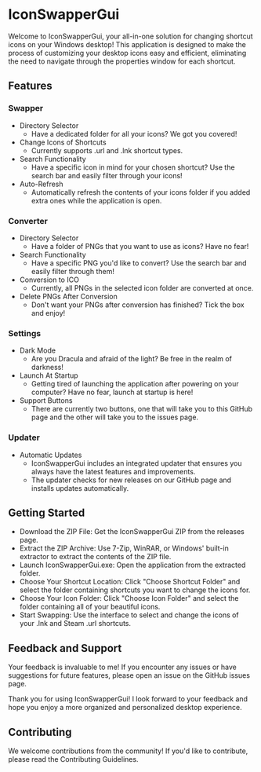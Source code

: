 # IconSwapperGui
Welcome to IconSwapperGui, your all-in-one solution for changing shortcut icons on your Windows desktop! This application is designed to make the process of customizing your desktop icons easy and efficient, eliminating the need to navigate through the properties window for each shortcut.

## Features
### Swapper
- Directory Selector
  - Have a dedicated folder for all your icons? We got you covered!
- Change Icons of Shortcuts
  - Currently supports .url and .lnk shortcut types.
- Search Functionality
  - Have a specific icon in mind for your chosen shortcut? Use the search bar and easily filter through your icons!
- Auto-Refresh
  - Automatically refresh the contents of your icons folder if you added extra ones while the application is open.

### Converter
- Directory Selector
  - Have a folder of PNGs that you want to use as icons? Have no fear!
- Search Functionality
  - Have a specific PNG you'd like to convert? Use the search bar and easily filter through them!
- Conversion to ICO
  - Currently, all PNGs in the selected icon folder are converted at once.
- Delete PNGs After Conversion
  - Don't want your PNGs after conversion has finished? Tick the box and enjoy!
 
### Settings
- Dark Mode
  - Are you Dracula and afraid of the light? Be free in the realm of darkness!
- Launch At Startup
  - Getting tired of launching the application after powering on your computer? Have no fear, launch at startup is here!
- Support Buttons
  - There are currently two buttons, one that will take you to this GitHub page and the other will take you to the issues page.

### Updater
- Automatic Updates
  - IconSwapperGui includes an integrated updater that ensures you always have the latest features and improvements.
  - The updater checks for new releases on our GitHub page and installs updates automatically.

## Getting Started
- Download the ZIP File: Get the IconSwapperGui ZIP from the releases page.
- Extract the ZIP Archive: Use 7-Zip, WinRAR, or Windows' built-in extractor to extract the contents of the ZIP file.
- Launch IconSwapperGui.exe: Open the application from the extracted folder.
- Choose Your Shortcut Location: Click "Choose Shortcut Folder" and select the folder containing shortcuts you want to change the icons for.
- Choose Your Icon Folder: Click "Choose Icon Folder" and select the folder containing all of your beautiful icons.
- Start Swapping: Use the interface to select and change the icons of your .lnk and Steam .url shortcuts.

## Feedback and Support
Your feedback is invaluable to me! If you encounter any issues or have suggestions for future features, please open an issue on the GitHub issues page.

Thank you for using IconSwapperGui! I look forward to your feedback and hope you enjoy a more organized and personalized desktop experience.

## Contributing
We welcome contributions from the community! If you'd like to contribute, please read the Contributing Guidelines.
